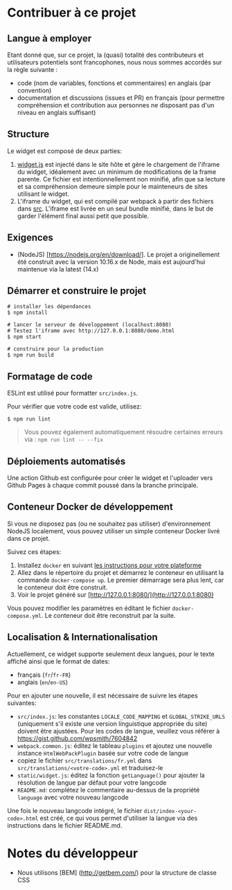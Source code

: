 # Contribuer à ce projet

## Langue à employer

Etant donné que, sur ce projet, la (quasi) totalité des contributeurs et utilisateurs potentiels sont francophones, nous nous sommes accordés sur la règle suivante :

- code (nom de variables, fonctions et commentaires) en anglais (par convention)
- documentation et discussions (issues et PR) en français (pour permettre compréhension et contribution aux personnes ne disposant pas d'un niveau en anglais suffisant)

## Structure

Le widget est composé de deux parties:

1. [widget.js](https://github.com/onestlatech/widget-engreve/blob/master/static/widget.js) est injecté dans le site hôte et gère le chargement de l'iframe du widget, idéalement avec un minimum de modifications de la frame parente. Ce fichier est intentionnellement non minifié, afin que sa lecture et sa compréhension demeure simple pour le mainteneurs de sites utilisant le widget.
2. L'iframe du widget, qui est compilé par webpack à partir des fichiers dans [src](https://github.com/onestlatech/widget-engreve/tree/master/src). L'iframe est livrée en un seul bundle minifié, dans le but de garder l'élément final aussi petit que possible.

## Exigences

- (NodeJS) [https://nodejs.org/en/download/]. Le projet a originellement été construit avec la version 10.16.x de Node, mais est aujourd'hui maintenue via la latest (14.x)

## Démarrer et construire le projet

```
# installer les dépendances
$ npm install

# lancer le serveur de développement (localhost:8080)
# Testez l'iframe avec http://127.0.0.1:8080/demo.html
$ npm start

# construire pour la production
$ npm run build
```

## Formatage de code

ESLint est utilisé pour formatter `src/index.js`.

Pour vérifier que votre code est valide, utilisez:

```
$ npm run lint
```
> Vous pouvez également automatiquement résoudre certaines erreurs via : `npm run lint -- --fix`

## Déploiements automatisés

Une action Github est configurée pour créer le widget et l'uploader vers Github Pages à chaque commit poussé dans la branche principale.

## Conteneur Docker de développement

Si vous ne disposez pas (ou ne souhaitez pas utiliser) d'environnement NodeJS localement, vous pouvez utiliser un simple conteneur Docker livré dans ce projet.

Suivez ces étapes:

1. Installez `docker` en suivant [les instructions pour votre plateforme](https://docs.docker.com/install/)
2. Allez dans le répertoire du projet et démarrez le conteneur en utilisant la commande `docker-compose up`. Le premier démarrage sera plus lent, car le conteneur doit être construit.
3. Voir le projet généré sur [http://127.0.0.1:8080/](http://127.0.0.1:8080)

Vous pouvez modifier les paramètres en éditant le fichier `docker-compose.yml`. Le conteneur doit être reconstruit par la suite.

## Localisation & Internationalisation

Actuellement, ce widget supporte seulement deux langues, pour le texte affiché ainsi que le format de dates:

- français (`fr`/`fr-FR`)
- anglais (`en`/`en-US`)

Pour en ajouter une nouvelle, il est nécessaire de suivre les étapes suivantes:

- `src/index.js`: les constantes `LOCALE_CODE_MAPPING` et `GLOBAL_STRIKE_URLS` (uniquement s'il existe une version linguistique appropriée du site) doivent être ajustées. Pour les codes de langue, veuillez vous référer à https://gist.github.com/wpsmith/7604842
- `webpack.common.js`: éditez le tableau `plugins` et ajoutez une nouvelle instance `HtmlWebPackPlugin` basée sur votre code de langue
- copiez le fichier `src/translations/fr.yml` dans `src/translations/<votre-code>.yml` et traduisez-le
- `static/widget.js`: éditez la fonction `getLanguage()` pour ajouter la résolution de langue par défaut pour votre langcode
- `README.md`: complétez le commentaire au-dessus de la propriété `language` avec votre nouveau langcode

Une fois le nouveau langcode intégré, le fichier `dist/index-<your-code>.html` est créé, ce qui vous permet d'utiliser la langue via des instructions dans le fichier README.md.

# Notes du développeur

- Nous utilisons [BEM] (http://getbem.com/) pour la structure de classe CSS
